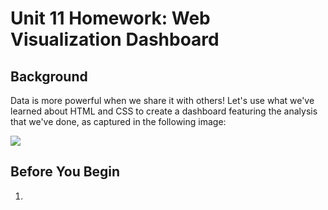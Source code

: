 # Unit 11 Homework: Web Visualization Dashboard 

## Background

Data is more powerful when we share it with others! Let's use what we've learned about HTML and CSS to create a dashboard featuring the analysis that we've done, as captured in the following image:

  ![]([Images/landingResize.png](https://github.com/harsh-env/web-design-challenge/blob/main/assets/images/Summary_pg.JPG))

## Before You Begin

1. 


